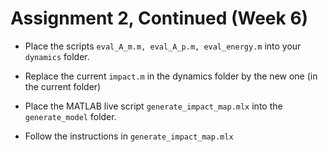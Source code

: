 





# Assignment 2, Continued (Week 6)

- Place the scripts ```eval_A_m.m, eval_A_p.m, eval_energy.m``` into your ```dynamics``` folder. 

- Replace the current ``impact.m`` in the dynamics folder by the new one (in the current folder)
- Place the MATLAB live script ``generate_impact_map.mlx`` into the ``generate_model`` folder. 
- Follow the instructions in ``generate_impact_map.mlx`` 
